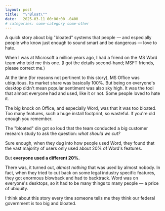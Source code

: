 ```yaml
---
layout: post
title:  "\"Bloat\""
date:   2025-03-11 00:00:00 -0400
# categories: some-category some-other
---
```


A quick story about big "bloated" systems that people — and especially people who know just enough to sound smart and be dangerous — love to hate.

When I was at Microsoft a million years ago, I had a friend on the MS Word team who told me this one. (I got the details second-hand; MSFT friends, please correct me.)

At the time (for reasons not pertinent to this story), MS Office was ubiquitous. Its market share was basically 100%. But being on everyone's desktop didn't mean popular sentiment was also sky high. It was the tool that almost everyone had and used, like it or not. Some people loved to hate it.

The big knock on Office, and especially Word, was that it was too bloated. Too many features, such a huge install footprint, so wasteful. If you're old enough you remember.

<!--more-->

The "bloated" din got so loud that the team conducted a big customer research study to ask the question: _what should we cut?_

Sure enough, when they dug into how people used Word, they found that the vast majority of users only used about 20% of Word's features.

But **everyone used a different 20%.**

There was, it turned out, _almost nothing_ that was used by almost nobody. In fact, when they tried to cut back on some legal industry specific features, they got enormous blowback and had to backtrack. Word was on everyone's desktops, so it had to be many things to many people — a price of ubiquity.

I think about this story every time someone tells me they think our federal government is too big and bloated.
